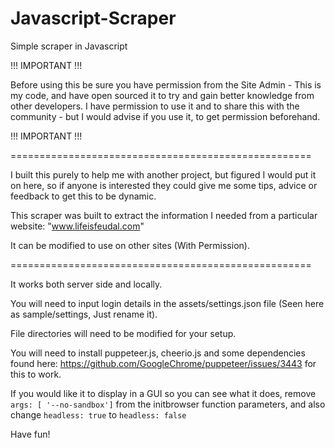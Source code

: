 # Javascript-Scraper
 Simple scraper in Javascript
 
 !!! IMPORTANT !!!

Before using this be sure you have permission from the Site Admin - This is my code, and have open sourced it to try and gain better knowledge from other developers. I have permission to use it and to share this with the community - but I would advise if you use it, to get permission beforehand.

!!! IMPORTANT !!!

====================================================

I built this purely to help me with another project, but figured I would put it on here, so if anyone is interested they could give me some tips, advice or feedback to get this to be dynamic.

This scraper was built to extract the information I needed from a particular website:
"www.lifeisfeudal.com"

It can be modified to use on other sites (With Permission).

====================================================

It works both server side and locally.

You will need to input login details in the assets/settings.json file (Seen here as sample/settings, Just rename it).

File directories will need to be modified for your setup.

You will need to install puppeteer.js, cheerio.js  and some dependencies found here: https://github.com/GoogleChrome/puppeteer/issues/3443 for this to work.

If you would like it to display in a GUI so you can see what it does, remove `args: [ '--no-sandbox']` from the initbrowser function parameters, and also change `headless: true` to `headless: false`

Have fun!
